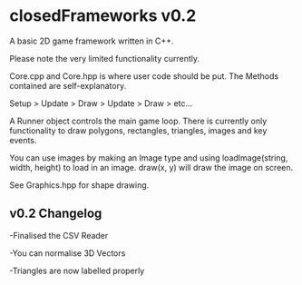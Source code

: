 # closedFrameworks v0.2

A basic 2D game framework written in C++.

Please note the very limited functionality currently.

Core.cpp and Core.hpp is where user code should be put. The Methods contained are self-explanatory.

Setup > Update > Draw > Update > Draw > etc...

A Runner object controls the main game loop. There is currently only functionality to draw polygons, rectangles, triangles, images and key events.

You can use images by making an Image type and using loadImage(string, width, height) to load in an image. draw(x, y) will draw the image on screen.

See Graphics.hpp for shape drawing.


## v0.2 Changelog
-Finalised the CSV Reader

-You can normalise 3D Vectors

-Triangles are now labelled properly
